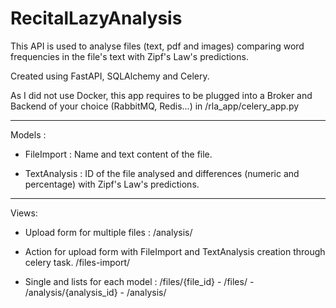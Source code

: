 # RecitalLazyAnalysis
This API is used to analyse files (text, pdf and images) comparing word frequencies in the file's text with Zipf's Law's predictions.

Created using FastAPI, SQLAlchemy and Celery.

As I did not use Docker, this app requires to be plugged into a Broker and Backend of your choice (RabbitMQ, Redis...) in /rla_app/celery_app.py

---

Models :

  - FileImport : Name and text content of the file.

  - TextAnalysis : ID of the file analysed and differences (numeric and percentage) with Zipf's Law's predictions.

---

Views:

  - Upload form for multiple files : /analysis/
  
  - Action for upload form with FileImport and TextAnalysis creation through celery task. /files-import/

  - Single and lists for each model : /files/{file_id} - /files/ - /analysis/{analysis_id} - /analysis/

